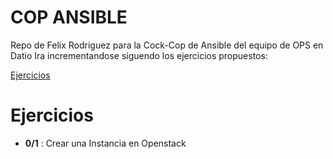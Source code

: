 # COP ANSIBLE

Repo de Felix Rodriguez para la Cock-Cop de Ansible del equipo de OPS en Datio
Ira incrementandose siguendo los ejercicios propuestos:

[Ejercicios](https://docs.google.com/document/d/1raF-sef5lAc2L59rHv1Euu94wuXkI64eECcP_PccqHc/edit?usp=sharing)


# Ejercicios

 -  **0/1** : Crear una Instancia en Openstack
